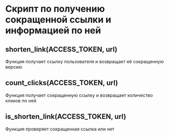 # Скрипт по получению сокращенной ссылки и информацией по ней 

## shorten_link(ACCESS_TOKEN, url)
Функция получает ссылку пользователя и возвращает её сокращенную версию 
## count_clicks(ACCESS_TOKEN, url)
Функция получает сокращенную ссылку и возвращает количество кликов по ней
## is_shorten_link(ACCESS_TOKEN, url)
Функция проверяет сокращенная ссылка или нет
